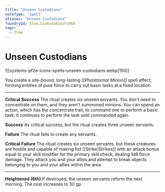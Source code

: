 ```yaml
---
title: "Unseen Custodians"
noteType: "spell"
aliases: "Unseen Custodians"
foundryId: Item.GioRxowEqsUTsM5h
tags:
  - Item
---
```


# Unseen Custodians
![[systems-pf2e-icons-spells-unseen-custodians.webp|150]]

You create a site-bound, long-lasting _[[Phantasmal Minion]]_ spell effect, forming entities of pure force to carry out basic tasks at a fixed location.

* * *

**Critical Success** The ritual creates six unseen servants. You don't need to concentrate on them, and they aren't summoned minions. You can spend an action, which has the concentrate trait, to command one to perform a basic task; it continues to perform the task until commanded again.

**Success** As critical success, but the ritual creates three unseen servants.

**Failure** The ritual fails to create any servants.

**Critical Failure** The ritual creates six unseen servants, but these creatures are hostile and capable of making fist [[Strike|Strikes]] with an attack bonus equal to your skill modifier for the primary skill check, dealing 1d6 force damage. They attack you and your allies and attempt to break objects belonging to you and your allies within the area.

* * *

**Heightened (6th)** If destroyed, the unseen servants reform the next morning. The cost increases to 30 gp.

